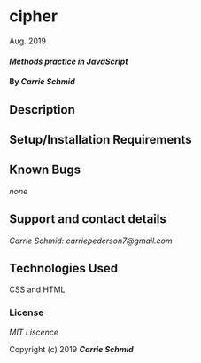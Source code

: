 # cipher


Aug. 2019



#### _Methods practice in JavaScript_

#### By _**Carrie Schmid**_

## Description


## Setup/Installation Requirements



## Known Bugs

_none_



## Support and contact details


_Carrie Schmid: carriepederson7@gmail.com_

## Technologies Used

CSS and HTML

### License

*MIT Liscence*

Copyright (c) 2019 **_Carrie Schmid_**
